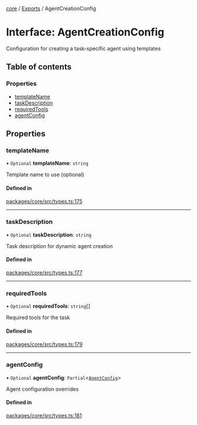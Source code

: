 <!-- 
 ⚠️  AUTO-GENERATED FILE - DO NOT EDIT MANUALLY
 This file is automatically generated by scripts/docs-generator.js
 To make changes, edit the source TypeScript files or update the generator script
-->

[core](../../) / [Exports](../modules) / AgentCreationConfig

# Interface: AgentCreationConfig

Configuration for creating a task-specific agent using templates

## Table of contents

### Properties

- [templateName](AgentCreationConfig#templatename)
- [taskDescription](AgentCreationConfig#taskdescription)
- [requiredTools](AgentCreationConfig#requiredtools)
- [agentConfig](AgentCreationConfig#agentconfig)

## Properties

### templateName

• `Optional` **templateName**: `string`

Template name to use (optional)

#### Defined in

[packages/core/src/types.ts:175](https://github.com/woojubb/robota/blob/a3ab9410e815223c52230ddc246f82f91b3bd0b7/packages/core/src/types.ts#L175)

___

### taskDescription

• `Optional` **taskDescription**: `string`

Task description for dynamic agent creation

#### Defined in

[packages/core/src/types.ts:177](https://github.com/woojubb/robota/blob/a3ab9410e815223c52230ddc246f82f91b3bd0b7/packages/core/src/types.ts#L177)

___

### requiredTools

• `Optional` **requiredTools**: `string`[]

Required tools for the task

#### Defined in

[packages/core/src/types.ts:179](https://github.com/woojubb/robota/blob/a3ab9410e815223c52230ddc246f82f91b3bd0b7/packages/core/src/types.ts#L179)

___

### agentConfig

• `Optional` **agentConfig**: `Partial`\<[`AgentConfig`](AgentConfig)\>

Agent configuration overrides

#### Defined in

[packages/core/src/types.ts:181](https://github.com/woojubb/robota/blob/a3ab9410e815223c52230ddc246f82f91b3bd0b7/packages/core/src/types.ts#L181)
